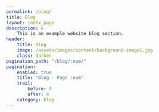 ```yaml
---
permalink: /blog/
title: Blog
layout: index_page
description: >
    This is an example website blog section.
header:
    title: Blog
    image: /assets/images/content/background-image1.jpg
    class: darken
pagination_path: "/blog/:num/"
pagination:
    enabled: true
    title: "Blog - Page :num"
    trail:
        before: 4
        after: 4
    category: blog
---
```

